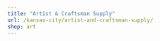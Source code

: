 ```yaml
---
title: "Artist & Craftsman Supply"
url: /kansas-city/artist-and-craftsman-supply/
shop: art
---
```

